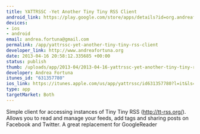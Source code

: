 ```yaml
--- 
title: YATTRSSC -Yet Another Tiny Tiny RSS Client
android_link: https://play.google.com/store/apps/details?id=org.andreafortuna.yattrssc
devices: 
- ios
- android
email: andrea.fortuna@gmail.com
permalink: /app/yattrssc-yet-another-tiny-tiny-rss-client
developer_link: http://www.andreafortuna.org
date: 2013-04-16 20:58:12.335685 +00:00
status: publish
thumb: /uploads/app/2013-04/2013-04-16-yattrssc-yet-another-tiny-tiny-rss-client.jpg
developer: Andrea Fortuna
itunes_id: "631357780"
ios_link: https://itunes.apple.com/us/app/yattrssc/id631357780?l=it&ls=1%26mt=8
type: app
targetMarket: Both
---
```


Simple client for accessing instances of Tiny Tiny RSS (http://tt-rss.org/).
Allows you to read and manage your feeds, add tags and sharing posts on Facebook and Twitter.
A great replacement for GoogleReader
